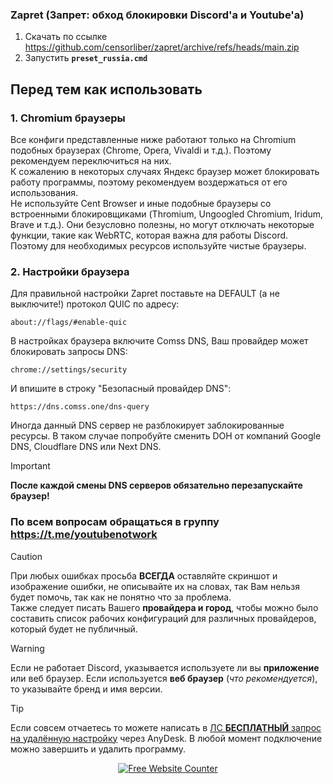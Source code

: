 ### Zapret (Запрет: обход блокировки Discord'а и Youtube'а)
1. Скачать по ссылке https://github.com/censorliber/zapret/archive/refs/heads/main.zip
2. Запустить **`preset_russia.cmd`**

## Перед тем как использовать
### 1. Chromium браузеры
Все конфиги представленные ниже работают только на Chromium подобных браузерах (Chrome, Opera, Vivaldi и т.д.). Поэтому рекомендуем переключиться на них.
<br>
К сожалению в некоторых случаях Яндекс браузер может блокировать работу программы, поэтому рекомендуем воздержаться от его использования.
<br>
Не используйте Cent Browser и иные подобные браузеры со встроенными блокировщиками (Thromium, Ungoogled Chromium, Iridum, Brave и т.д.). Они безусловно полезны, но могут отключать некоторые функции, такие как WebRTC, которая важна для работы Discord. Поэтому для необходимых ресурсов используйте чистые браузеры. 

### 2. Настройки браузера
Для правильной настройки Zapret поставьте на DEFAULT (а не выключите!) протокол QUIC по адресу:
```
about://flags/#enable-quic
```

В настройках браузера включите Comss DNS, Ваш провайдер может блокировать запросы DNS:
```
chrome://settings/security
```

И впишите в строку "Безопасный провайдер DNS":
```
https://dns.comss.one/dns-query
```
Иногда данный DNS сервер не разблокирует заблокированные ресурсы. В таком случае попробуйте сменить DOH от компаний Google DNS, Cloudflare DNS или Next DNS.

> [!IMPORTANT]  
> **После каждой смены DNS серверов обязательно перезапускайте браузер!**

### По всем вопросам обращаться в группу https://t.me/youtubenotwork
> [!CAUTION]  
> При любых ошибках просьба **ВСЕГДА** оставляйте скриншот и изображение ошибки, не описывайте их на словах, так Вам нельзя будет помочь, так как не понятно что за проблема.
> <br>
> Также следует писать Вашего **провайдера и город**, чтобы можно было составить список рабочих конфигураций для различных провайдеров, который будет не публичный.

> [!WARNING]  
> Если не работает Discord, указывается используете ли вы **приложение** или веб браузер. Если используется **веб браузер** (_что рекомендуется_), то указывайте бренд и имя версии.

> [!TIP]  
> Если совсем отчаетесь то можете написать в [ЛС **БЕСПЛАТНЫЙ** запрос на удалённую настройку](https://t.me/youtubenotwork/4764) через AnyDesk. В любой момент подключение можно завершить и удалить программу.

<div align='center'><a href='https://www.websitecounterfree.com'><img src='https://www.websitecounterfree.com/c.php?d=9&id=60326&s=1' border='0' alt='Free Website Counter'></a><br / ><small></small></div>
